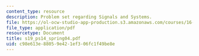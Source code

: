 ```yaml
---
content_type: resource
description: Problem set regarding Signals and Systems.
file: https://ol-ocw-studio-app-production.s3.amazonaws.com/courses/16-01-unified-engineering-i-ii-iii-iv-fall-2005-spring-2006/c98e613e88059e421ef306fc1f49be8e_s19_ps14_spring04.pdf
file_type: application/pdf
resourcetype: Document
title: s19_ps14_spring04.pdf
uid: c98e613e-8805-9e42-1ef3-06fc1f49be8e
---
```

